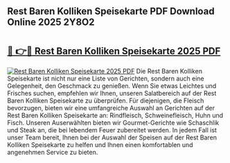 ## Rest Baren Kolliken Speisekarte PDF Download Online 2025 2Y8O2

# <h2><a href="http://gc9appr.nevu.top/?p=Rest+Baren+Kolliken+Speisekarte">🔗 👉🔴 Rest Baren Kolliken Speisekarte 2025 PDF</a></h2>

[![Rest Baren Kolliken Speisekarte 2025 PDF](https://i.imgur.com/dBaPXMq.png)](http://gc9appr.nevu.top/?p=Rest+Baren+Kolliken+Speisekarte)
Die Rest Baren Kolliken Speisekarte ist nicht nur eine Liste von Gerichten, sondern auch eine Gelegenheit, den Geschmack zu genießen. Wenn Sie etwas Leichtes und Frisches suchen, empfehlen wir Ihnen, unseren Salatbereich auf der Rest Baren Kolliken Speisekarte zu überprüfen. Für diejenigen, die Fleisch bevorzugen, bieten wir eine umfangreiche Auswahl an Gerichten auf der Rest Baren Kolliken Speisekarte an: Rindfleisch, Schweinefleisch, Huhn und Fisch. Unseren Auserwählten bieten wir Gourmet-Gerichte wie Schaschlik und Steak an, die bei lebendem Feuer zubereitet werden. In jedem Fall ist unser Team bereit, Ihnen bei der Auswahl der Speisen auf der Rest Baren Kolliken Speisekarte zu helfen und Ihnen einen komfortablen und angenehmen Service zu bieten.

